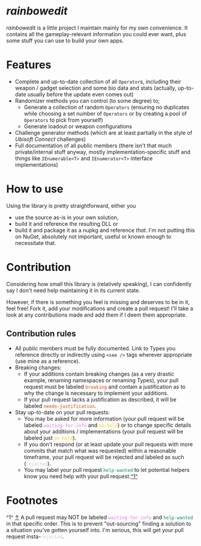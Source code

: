﻿# *rainbowedit*
*rainbowedit* is a little project I maintain mainly for my own convenience. It contains all the gameplay-relevant information you could ever want, plus some stuff you can use to build your own apps.

# Features
- Complete and up-to-date collection of all `Operator`s, including their weapon / gadget selection and some bio data and stats (actually, up-to-date usually before the update even comes out)
- Randomizer methods you can control (to some degree) to;
  - Generate a collection of random `Operators` (ensuring no duplicates while choosing a set number of `Operators` or by creating a pool of `Operators` to pick from yourself)
  - Generate loadout or weapon configurations
- Challenge generator methods (which are at least partially in the style of *Ubisoft Connect* challenges)
- Full documentation of all public members (there isn't that much private/internal stuff anyway, mostly implementation-specific stuff and things like `IEnumerable<T>` and `IEnumerator<T>` interface implementations)

# How to use

Using the library is pretty straightforward, either you
- use the source as-is in your own solution,
- build it and reference the resulting DLL or
- build it and package it as a nupkg and reference *that*.
I'm not putting this on NuGet, absolutely not important, useful or known enough to necessitate that.

# Contribution
Considering how small this library is (relatively speaking), I can confidently say I don't need help maintaining it in its current state.

However, if there is something you feel is missing and deserves to be in it, feel free! Fork it, add your modifications and create a pull request! I'll take a look at any contributions made and add them if I deem them appropriate.

## Contribution rules
- All public members must be fully documented. Link to Types you reference directly or indirectly using `<see />` tags wherever appropriate (use mine as a reference).
- Breaking changes:
  - If your additions contain breaking changes (as a very drastic example, renaming namespaces or renaming Types), your pull request must be labeled <span style="color: #D93F0B">`breaking`</span> and contain a justification as to why the change is necessary to implement your additions.
  - If your pull request lacks a justification as described, it will be labeled <span style="color: #D93F0B">`needs-justification`</span>.
- Stay up-to-date on your pull requests:
  - You may be asked for more information (your pull request will be labeled <span style="color: #D876E3">`waiting-for-info`</span> and <span style="color: #FBCA04">`on-hold`</span>) or to change specific details about your additions / implementations (your pull request will be labeled just <span style="color: #FBCA04">`on-hold`</span>).
  - If you don't respond (or at least update your pull requests with more commits that match what was requested) within a reasonable timeframe, your pull request will be rejected and labeled as such (<span style="color: #CCCCCC">`rejected`</span>).
  - You may label your pull request <span style="color: #008672">`help-wanted`</span> to let potential helpers know you need help with your pull request.<a href="#footnote-1"><span id="footnote-1-ref">^1^</span></a>


# Footnotes
^1^ <a href="#footnote-1-ref"><span id="footnote-1">↑</span></a> A pull request may NOT be labeled <span style="color: #D876E3">`waiting-for-info`</span> and <span style="color: #008672">`help-wanted`</span> in that specific order. This is to prevent "out-sourcing" finding a solution to a situation you've gotten yourself into. I'm serious, this will get your pull request insta-<span style="color: #CCCCCC">`rejected`</span>.
